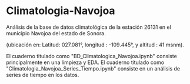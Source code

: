 # Climatologia-Navojoa
Análisis de la base de datos climatológica de la  estación  26131 en  el municipio Navojoa del estado de Sonora. 

(ubicación en: Latitud: 027.081°,
longitud : -109.445°, y altitud : 41 msnm).

El cuaderno titulado como "BD_Climatologica_Navojoa.ipynb" consiste principalmente en una limpieza y EDA.
El cuaderno titulado como "Climatologia_Navojoa_Series_Tiempo.ipynb" consiste en un análisis de series de tiempo en los datos.

